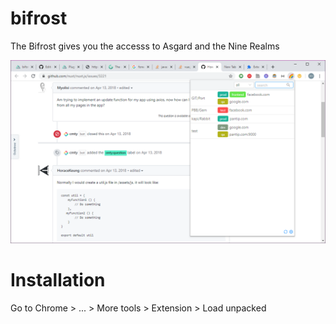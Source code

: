# bifrost
The Bifrost gives you the accesss to Asgard and the Nine Realms
<br>

![ori](screenshot.png)

# Installation
Go to Chrome > ... > More tools > Extension > Load unpacked
